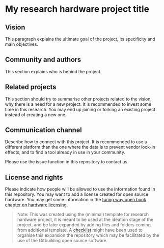 # My research hardware project title

## Vision

This paragraph explains the ultimate goal of the project, its specificity and main objectives.

## Community and authors

This section explains who is behind the project.

## Related projects

This section should try to summarise other projects related to the vision, why there is a need for a new project. It is recommended to invest some time in this research. You may end up joining or forking an existing project instead of creating a new one.

## Communication channel

Describe how to connect with this project. It is recommended to use a different platform than the one where the data is to prevent vendor lock-in effects, and to find a tool already in use in your community. 

Please use the issue function in this repository to contact us.

## License and rights

Please indicate how people will be allowed to use the information found in this repository. You may want to add a license created for open source hardware. You may get some information in the [turing way open book chapter on hardware licensing](https://book.the-turing-way.org/reproducible-research/licensing/licensing-hardware). 




> Note: 
> This was created using the (minimal) template for research hardware project, it is meant to be used at the ideation stage of the project, and be later expanded by adding files and folders coming from additional template. A [checklist](checklist.md) might have been used to organise this expansion the repository which may be facilitated by the use of the Gitbuilding open source software.
